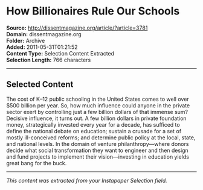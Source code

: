 # How Billionaires Rule Our Schools

**Source:** http://dissentmagazine.org/article/?article=3781  
**Domain:** dissentmagazine.org  
**Folder:** Archive  
**Added:** 2011-05-31T01:21:52  
**Content Type:** Selection Content Extracted  
**Selection Length:** 766 characters  


---

## Selected Content

The cost of K–12 public schooling in the United States comes to well over $500 billion per year. So, how much influence could anyone in the private sector exert by controlling just a few billion dollars of that immense sum? Decisive influence, it turns out. A few billion dollars in private foundation money, strategically invested every year for a decade, has sufficed to define the national debate on education; sustain a crusade for a set of mostly ill-conceived reforms; and determine public policy at the local, state, and national levels. In the domain of venture philanthropy—where donors decide what social transformation they want to engineer and then design and fund projects to implement their vision—investing in education yields great bang for the buck.

---

*This content was extracted from your Instapaper Selection field.*